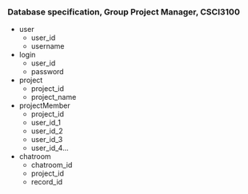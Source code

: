 ### Database specification, Group Project Manager, CSCI3100
* user
  * user_id
  * username
* login
  * user_id
  * password
* project
  * project_id
  * project_name
* projectMember
  * project_id
  * user_id_1
  * user_id_2
  * user_id_3
  * user_id_4...
* chatroom
  * chatroom_id
  * project_id
  * record_id 
